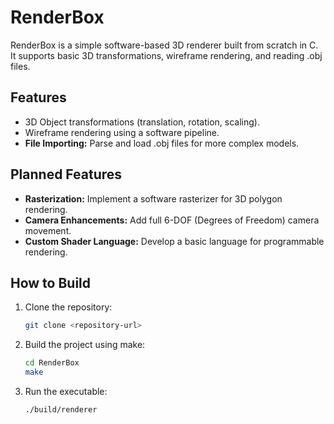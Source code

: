 # **RenderBox**

RenderBox is a simple software-based 3D renderer built from scratch in C. It supports basic 3D transformations, wireframe rendering, and reading .obj files.

## **Features**
- 3D Object transformations (translation, rotation, scaling).
- Wireframe rendering using a software pipeline.
- **File Importing:** Parse and load .obj files for more complex models.

## **Planned Features**
- **Rasterization:** Implement a software rasterizer for 3D polygon rendering.
- **Camera Enhancements:** Add full 6-DOF (Degrees of Freedom) camera movement.
- **Custom Shader Language:** Develop a basic language for programmable rendering.

## **How to Build**
1. Clone the repository:
   ```bash
   git clone <repository-url>

2. Build the project using make:
   ```bash
   cd RenderBox
   make

3. Run the executable:
   ```bash
   ./build/renderer

